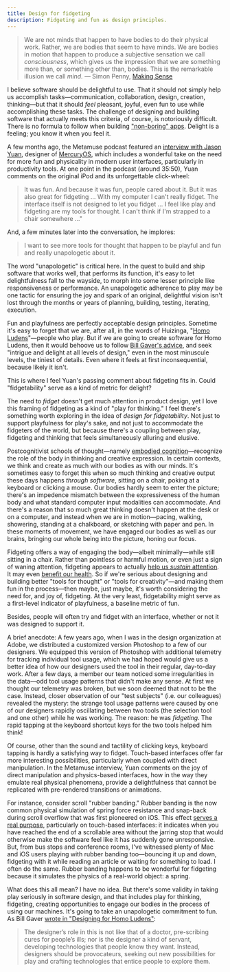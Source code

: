 ```yaml
---
title: Design for fidgeting
description: Fidgeting and fun as design principles.
---
```


> We are not minds that happen to have bodies to do their physical work. Rather, we are bodies that seem to have minds. We are bodies in motion that happen to produce a subjective sensation we call _consciousness_, which gives us the impression that we are something more than, or something other than, bodies. This is the remarkable illusion we call _mind._ — Simon Penny, [Making Sense](http://www.worldcat.org/oclc/1102348448)

I believe software should be delightful to use. That it should not simply help us accomplish tasks—communication, collaboration, design, creation, thinking—but that it should _feel_ pleasant, joyful, even fun to use while accomplishing these tasks. The challenge of designing and building software that actually meets this criteria, of course, is notoriously difficult. There is no formula to follow when building ["non-boring" apps](https://www.andy.works/words/no-more-boring-apps). Delight is a feeling; you know it when you feel it.

A few months ago, the Metamuse podcast featured an [interview with Jason Yuan](https://podcasts.apple.com/us/podcast/17-rethink-the-os-with-jason-yuan/id1504506097?i=1000498277608), designer of [MercuryOS](https://www.mercuryos.com/), which includes a wonderful take on the need for more fun and physicality in modern user interfaces, particularly in productivity tools. At one point in the podcast (around 35:50), Yuan comments on the original iPod and its unforgettable click-wheel:

> It was fun. And because it was fun, people cared about it. But it was also great for fidgeting ... With my computer I can't really fidget. The interface itself is not designed to let you fidget ... I feel like play and fidgeting are my tools for thought. I can't think if I'm strapped to a chair somewhere ..."

And, a few minutes later into the conversation, he implores:

> I want to see more tools for thought that happen to be playful and fun and really unapologetic about it.

The word "unapologetic" is critical here. In the quest to build and ship software that works well, that performs its function, it's easy to let delightfulness fall to the wayside, to morph into some lesser principle like responsiveness or performance. An unapologetic adherence to play may be one tactic for ensuring the joy and spark of an original, delightful vision isn't lost through the months or years of planning, building, testing, iterating, execution. 

Fun and playfulness are perfectly acceptable design principles. Sometime it's easy to forget that we are, after all, in the words of Huizinga, "[Homo Ludens](https://en.wikipedia.org/wiki/Homo_Ludens)"—people who play. But if we are going to create software for Homo Ludens, then it would behoove us to follow [Bill Gaver's advice](http://www.paulos.net/teaching/2011/AO/readings/homoludens.pdf), and seek "intrigue and delight at all levels of design," even in the most minuscule levels, the tiniest of details. Even where it feels at first inconsequential, because likely it isn't.

This is where I feel Yuan's passing comment about fidgeting fits in. Could "fidgetability" serve as a kind of metric for delight?

The need to _fidget_ doesn't get much attention in product design, yet I love this framing of fidgeting as a kind of "play for thinking." I feel there's something worth exploring in the idea of _design for fidgetability_. Not just to support playfulness for play's sake, and not just to accommodate the fidgeters of the world, but because there's a coupling between play, fidgeting and thinking that feels simultaneously alluring and elusive.

Postcognitivist schools of thought—namely [embodied cognition](https://en.wikipedia.org/wiki/Embodied_cognition)—recognize the role of the body in thinking and creative expression. In certain contexts, we think and create as much with our bodies as with our minds. It's sometimes easy to forget this when so much thinking and creative output these days happens _through software_, sitting on a chair, poking at a keyboard or clicking a mouse. Our bodies hardly seem to enter the picture; there's an impedence mismatch between the expressiveness of the human body and what standard computer input modalities can accommodate. And there's a reason that so much great thinking doesn't happen at the desk or on a computer, and instead when we are in motion—pacing, walking, showering, standing at a chalkboard, or sketching with paper and pen. In these moments of movement, we have engaged our bodies as well as our brains, bringing our whole being into the picture, honing our focus.

Fidgeting offers a way of engaging the body—albeit minimally—while still sitting in a chair. Rather than pointless or harmful motion, or even just a sign of waning attention, fidgeting appears to actually [help us _sustain_ attention](https://www.frontiersin.org/articles/10.3389/fpsyg.2013.00619/full). It may even [benefit our health](https://www.nytimes.com/2016/09/14/well/move/why-fidgeting-is-good-medicine.html). So if we're serious about designing and building better "tools for thought" or "tools for creativity"—and making them fun in the process—then maybe, just maybe, it's worth considering the need for, and joy of, fidgeting. At the very least, fidgetability might serve as a first-level indicator of playfulness, a baseline metric of fun. 

Besides, people will often try and fidget with an interface, whether or not it was designed to support it. 

A brief anecdote: A few years ago, when I was in the design organization at Adobe, we distributed a customized version Photoshop to a few of our designers. We equipped this version of Photoshop with additional telemetry for tracking individual tool usage, which we had hoped would give us a better idea of how our designers used the tool in their regular, day-to-day work. After a few days, a member our team noticed some irregularities in the data—odd tool usage patterns that didn't make any sense. At first we thought our telemetry was broken, but we soon deemed that not to be the case. Instead, closer observation of our "test subjects" (i.e. our colleagues) revealed the mystery: the strange tool usage patterns were caused by one of our designers rapidly oscillating between two tools (the selection tool and one other) while he was working. The reason: he was _fidgeting._ The rapid tapping at the keyboard shortcut keys for the two tools helped him think!

Of course, other than the sound and tactility of clicking keys, keyboard tapping is hardly a satisfying way to fidget. Touch-based interfaces offer far more interesting possibilities, particularly when coupled with direct manipulation. In the Metamuse interview, Yuan comments on the joy of direct manipulation and physics-based interfaces, how in the way they emulate real physical phenomena, provide a delightfulness that cannot be replicated with pre-rendered transitions or animations.

For instance, consider scroll "rubber banding." Rubber banding is the now common physical simulation of spring force resistance and snap-back during scroll overflow that was first pioneered on iOS. This effect [serves a real purpose](https://www.cultofmac.com/489256/bas-ording-rubber-band-effect-iphone/), particularly on touch-based interfaces: it indicates when you have reached the end of a scrollable area without the jarring stop that would otherwise make the software feel like it has suddenly gone unresponsive. But, from bus stops and conference rooms, I've witnessed plenty of Mac and iOS users playing with rubber banding too—bouncing it up and down, fidgeting with it while reading an article or waiting for something to load. I often do the same. Rubber banding happens to be wonderful for fidgeting because it simulates the physics of a real-world object: a spring.

What does this all mean? I have no idea. But there's some validity in taking play seriously in software design, and that includes play for thinking, fidgeting, creating opportunities to engage our bodies in the process of using our machines. It's going to take an unapologetic commitment to fun. As Bill Gaver [wrote in "Designing for Homo Ludens"](https://www.researchgate.net/profile/William_Gaver/publication/242529258_Designing_for_Homo_Ludens/links/5446e65c0cf2d62c30504f8b/Designing-for-Homo-Ludens.pdf):

> The designer’s role in this is not like that of a doctor, pre-scribing cures for people’s ills; nor is the designer a kind of servant, developing technologies that
people know they want. Instead, designers should be provocateurs, seeking out new possibilities for play and crafting technologies that entice people to explore them.
